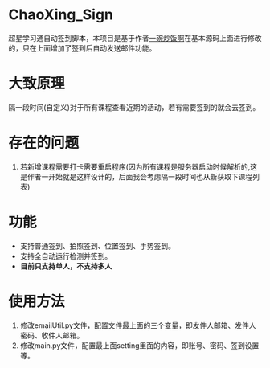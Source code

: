 # ChaoXing_Sign
超星学习通自动签到脚本，本项目是基于作者[一碗炒饭啊](https://space.bilibili.com/85497962)在基本源码上面进行修改的，只在上面增加了签到后自动发送邮件功能。

# 大致原理
隔一段时间(自定义)对于所有课程查看近期的活动，若有需要签到的就会去签到。

# 存在的问题
1. 若新增课程需要打卡需要重启程序(因为所有课程是服务器启动时候解析的,这是作者一开始就是这样设计的，后面我会考虑隔一段时间也从新获取下课程列表)


# 功能
- 支持普通签到、拍照签到、位置签到、手势签到。
- 支持全自动运行检测并签到。
- **目前只支持单人，不支持多人**


# 使用方法
1. 修改emailUtil.py文件，配置文件最上面的三个变量，即发件人邮箱、发件人密码、收件人邮箱。
2. 修改main.py文件，配置最上面setting里面的内容，即账号、密码、签到设置等。




